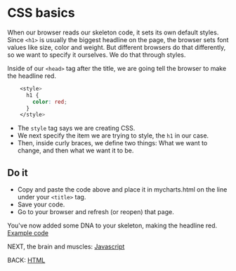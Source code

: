 # CSS basics

When our browser reads our skeleton code, it sets its own default styles. Since `<h1>` is usually the biggest headline on the page, the browser sets font values like size, color and weight. But different browsers do that differently, so we want to specify it ourselves. We do that through styles.

Inside of our `<head>` tag after the title, we are going tell the browser to make the headline red.

```css
    <style>
      h1 {
        color: red;
      }
    </style>
```

* The `style` tag says we are creating CSS. 
* We next specify the item we are trying to style, the `h1` in our case.
* Then, inside curly braces, we define two things: What we want to change, and then what we want it to be.

## Do it

* Copy and paste the code above and place it in mycharts.html on the line under your `<title>` tag.
* Save your code.
* Go to your browser and refresh (or reopen) that page.

You've now added some DNA to your skeleton, making the headline red. [Example code](02_mychart.html)

NEXT, the brain and muscles: [Javascript](03_javascript.md)

BACK: [HTML](01_html.md)
